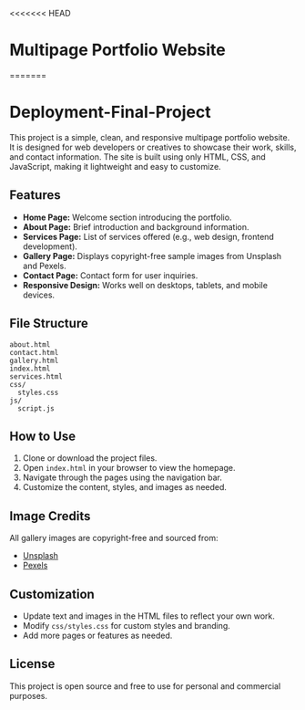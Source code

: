 <<<<<<< HEAD
# Multipage Portfolio Website

=======
# Deployment-Final-Project

This project is a simple, clean, and responsive multipage portfolio website. It is designed for web developers or creatives to showcase their work, skills, and contact information. The site is built using only HTML, CSS, and JavaScript, making it lightweight and easy to customize.

## Features

- **Home Page:** Welcome section introducing the portfolio.
- **About Page:** Brief introduction and background information.
- **Services Page:** List of services offered (e.g., web design, frontend development).
- **Gallery Page:** Displays copyright-free sample images from Unsplash and Pexels.
- **Contact Page:** Contact form for user inquiries.
- **Responsive Design:** Works well on desktops, tablets, and mobile devices.

## File Structure

```
about.html
contact.html
gallery.html
index.html
services.html
css/
  styles.css
js/
  script.js
```

## How to Use

1. Clone or download the project files.
2. Open `index.html` in your browser to view the homepage.
3. Navigate through the pages using the navigation bar.
4. Customize the content, styles, and images as needed.

## Image Credits

All gallery images are copyright-free and sourced from:
- [Unsplash](https://unsplash.com/)
- [Pexels](https://pexels.com/)

## Customization

- Update text and images in the HTML files to reflect your own work.
- Modify `css/styles.css` for custom styles and branding.
- Add more pages or features as needed.

## License

This project is open source and free to use for personal and commercial purposes.
